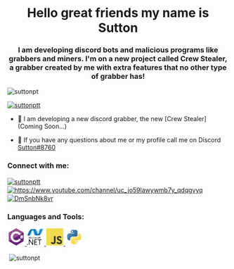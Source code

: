 <h1 align="center">Hello great friends my name is Sutton</h1>
<h3 align="center">I am developing discord bots and malicious programs like grabbers and miners. I'm on a new project called Crew Stealer, a grabber created by me with extra features that no other type of grabber has!</h3>

<p align="left"> <img src="https://komarev.com/ghpvc/?username=suttonpt&label=Profile%20views&color=0e75b6&style=flat" alt="suttonpt" /> </p>

<p align="left"> <a href="https://twitter.com/suttonptt" target="blank"><img src="https://img.shields.io/twitter/follow/suttonptt?logo=twitter&style=for-the-badge" alt="suttonptt" /></a> </p>

- 🦈 I am developing a new discord grabber, the new [Crew Stealer](Coming Soon...)

- 🥳 If you have any questions about me or my profile call me on Discord [Sutton#8760](https://discord.gg/DmSnbNk8vr)

<h3 align="left">Connect with me:</h3>
<p align="left">
<a href="https://twitter.com/suttonptt" target="blank"><img align="center" src="https://raw.githubusercontent.com/rahuldkjain/github-profile-readme-generator/master/src/images/icons/Social/twitter.svg" alt="suttonptt" height="30" width="40" /></a>
<a href="https://www.youtube.com/c/https://www.youtube.com/channel/uc_jo59lawywmb7y_qdqgvyq" target="blank"><img align="center" src="https://raw.githubusercontent.com/rahuldkjain/github-profile-readme-generator/master/src/images/icons/Social/youtube.svg" alt="https://www.youtube.com/channel/uc_jo59lawywmb7y_qdqgvyq" height="30" width="40" /></a>
<a href="https://discord.gg/DmSnbNk8vr" target="blank"><img align="center" src="https://raw.githubusercontent.com/rahuldkjain/github-profile-readme-generator/master/src/images/icons/Social/discord.svg" alt="DmSnbNk8vr" height="30" width="40" /></a>
</p>

<h3 align="left">Languages and Tools:</h3>
<p align="left"> <a href="https://www.w3schools.com/cs/" target="_blank" rel="noreferrer"> <img src="https://raw.githubusercontent.com/devicons/devicon/master/icons/csharp/csharp-original.svg" alt="csharp" width="40" height="40"/> </a> <a href="https://dotnet.microsoft.com/" target="_blank" rel="noreferrer"> <img src="https://raw.githubusercontent.com/devicons/devicon/master/icons/dot-net/dot-net-original-wordmark.svg" alt="dotnet" width="40" height="40"/> </a> <a href="https://developer.mozilla.org/en-US/docs/Web/JavaScript" target="_blank" rel="noreferrer"> <img src="https://raw.githubusercontent.com/devicons/devicon/master/icons/javascript/javascript-original.svg" alt="javascript" width="40" height="40"/> </a> <a href="https://www.python.org" target="_blank" rel="noreferrer"> <img src="https://raw.githubusercontent.com/devicons/devicon/master/icons/python/python-original.svg" alt="python" width="40" height="40"/> </a> </p>

<p>&nbsp;<img align="center" src="https://github-readme-stats.vercel.app/api?username=suttonpt&show_icons=true&locale=en" alt="suttonpt" /></p>

